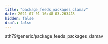 ```yaml
---
title: "package_feeds_packages_clamav"
date: 2021-07-01 16:48:03.263418
hidden: false
draft: false
---
```


ath79/generic/package_feeds_packages_clamav

